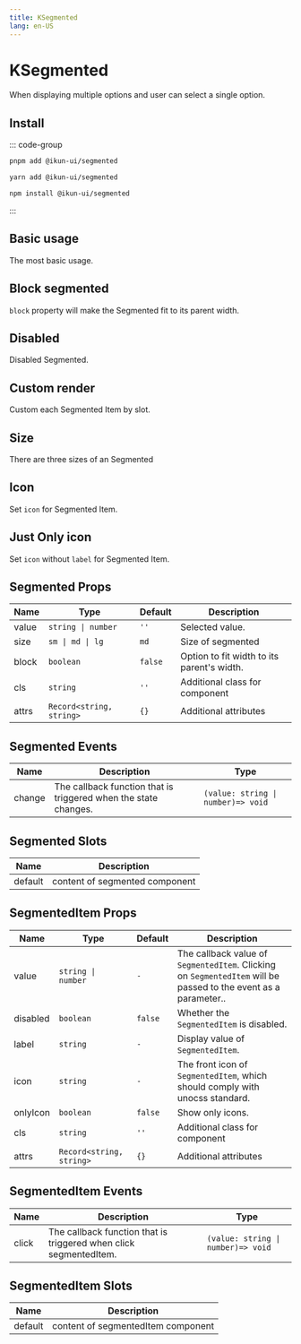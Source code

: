 ```yaml
---
title: KSegmented
lang: en-US
---
```


# KSegmented

When displaying multiple options and user can select a single option.

## Install

::: code-group

```bash [pnpm]
pnpm add @ikun-ui/segmented
```

```bash [yarn]
yarn add @ikun-ui/segmented
```

```bash [npm]
npm install @ikun-ui/segmented
```

:::

## Basic usage

The most basic usage.

<demo src="segmented/basic.svelte"  github='Segmented'></demo>

## Block segmented

`block` property will make the Segmented fit to its parent width.

<demo src="segmented/block.svelte"  github='Segmented'></demo>

## Disabled

Disabled Segmented.

<demo src="segmented/disabled.svelte"  github='Segmented'></demo>

## Custom render

Custom each Segmented Item by slot.

<demo src="segmented/custom.svelte"  github='Segmented'></demo>

## Size

There are three sizes of an Segmented

<demo src="segmented/size.svelte"  github='Segmented'></demo>

## Icon

Set `icon` for Segmented Item.

<demo src="segmented/icon.svelte"  github='Segmented'></demo>

## Just Only icon

Set `icon` without `label` for Segmented Item.

<demo src="segmented/only.svelte"  github='Segmented'></demo>

## Segmented Props

| Name  | Type                     | Default | Description                                |
| ----- | ------------------------ | ------- | ------------------------------------------ |
| value | `string \| number`       | `''`    | Selected value.                            |
| size  | `sm \| md \| lg`         | `md`    | Size of segmented                          |
| block | `boolean`                | `false` | Option to fit width to its parent's width. |
| cls   | `string`                 | `''`    | Additional class for component             |
| attrs | `Record<string, string>` | `{}`    | Additional attributes                      |

## Segmented Events

| Name   | Description                                                     | Type                               |
| ------ | --------------------------------------------------------------- | ---------------------------------- |
| change | The callback function that is triggered when the state changes. | `(value: string \| number)=> void` |

## Segmented Slots

| Name    | Description                    |
| ------- | ------------------------------ |
| default | content of segmented component |

## SegmentedItem Props

| Name     | Type                     | Default | Description                                                                                                     |
| -------- | ------------------------ | ------- | --------------------------------------------------------------------------------------------------------------- |
| value    | `string \| number`       | `-`     | The callback value of `SegmentedItem`. Clicking on `SegmentedItem` will be passed to the event as a parameter.. |
| disabled | `boolean`                | `false` | Whether the `SegmentedItem` is disabled.                                                                        |
| label    | `string`                 | `-`     | Display value of `SegmentedItem`.                                                                               |
| icon     | `string`                 | `-`     | The front icon of `SegmentedItem`, which should comply with unocss standard.                                    |
| onlyIcon | `boolean`                | `false` | Show only icons.                                                                                                |
| cls      | `string`                 | `''`    | Additional class for component                                                                                  |
| attrs    | `Record<string, string>` | `{}`    | Additional attributes                                                                                           |

## SegmentedItem Events

| Name  | Description                                                       | Type                               |
| ----- | ----------------------------------------------------------------- | ---------------------------------- |
| click | The callback function that is triggered when click segmentedItem. | `(value: string \| number)=> void` |

## SegmentedItem Slots

| Name    | Description                        |
| ------- | ---------------------------------- |
| default | content of segmentedItem component |
